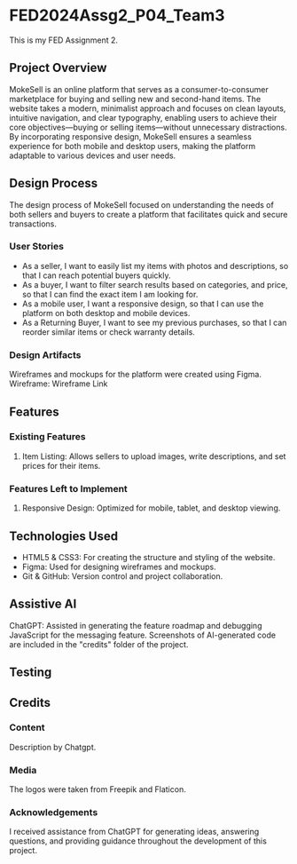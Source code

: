 # FED2024Assg2_P04_Team3
This is my FED Assignment 2.

## Project Overview
MokeSell is an online platform that serves as a consumer-to-consumer marketplace for buying and
selling new and second-hand items. The website takes a modern, minimalist approach and focuses on clean layouts, intuitive navigation, and clear typography, enabling users to achieve their core objectives—buying or selling items—without unnecessary distractions. By incorporating responsive design, MokeSell ensures a seamless experience for both mobile and desktop users, making the platform adaptable to various devices and user needs.

## Design Process
The design process of MokeSell focused on understanding the needs of both sellers and buyers to create a platform that facilitates quick and secure transactions.  
### User Stories
- As a seller, I want to easily list my items with photos and descriptions, so that I can reach potential buyers quickly.
- As a buyer, I want to filter search results based on categories, and price, so that I can find the exact item I am looking for.
- As a mobile user, I want a responsive design, so that I can use the platform on both desktop and mobile devices.
- As a Returning Buyer, I want to see my previous purchases, so that I can reorder similar items or check warranty details.

### Design Artifacts
Wireframes and mockups for the platform were created using Figma.
Wireframe: Wireframe Link

## Features
### Existing Features
1. Item Listing: Allows sellers to upload images, write descriptions, and set prices for their items.

### Features Left to Implement
1. Responsive Design: Optimized for mobile, tablet, and desktop viewing.

## Technologies Used
- HTML5 & CSS3: For creating the structure and styling of the website.
- Figma: Used for designing wireframes and mockups.
- Git & GitHub: Version control and project collaboration.

## Assistive AI
ChatGPT: Assisted in generating the feature roadmap and debugging JavaScript for the messaging feature. Screenshots of AI-generated code are included in the "credits" folder of the project.

## Testing

## Credits
### Content
Description by Chatgpt.
### Media
The logos were taken from Freepik and Flaticon.
### Acknowledgements
I received assistance from ChatGPT for generating ideas, answering questions, and providing guidance throughout the development of this project.